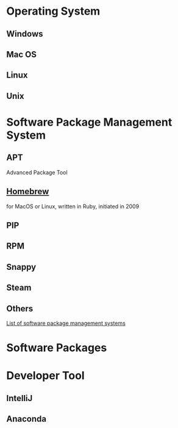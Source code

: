 # Operating System

## Windows

## Mac OS

## Linux

## Unix



# Software Package Management System

## APT
Advanced Package Tool

## [Homebrew](brew.sh)

for MacOS or Linux, written in Ruby, initiated in 2009


## PIP

## RPM

## Snappy

## Steam

## Others
[List of software package management systems](https://en.wikipedia.org/wiki/List_of_software_package_management_systems)

# Software Packages

# Developer Tool

## IntelliJ

## Anaconda

